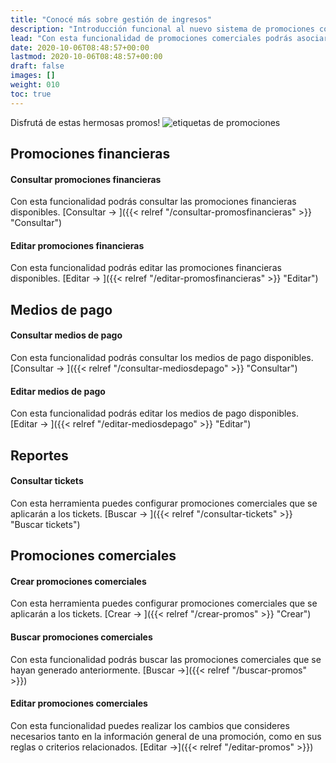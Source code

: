 ```yaml
---
title: "Conocé más sobre gestión de ingresos"
description: "Introducción funcional al nuevo sistema de promociones comerciales."
lead: "Con esta funcionalidad de promociones comerciales podrás asociar descuentos y beneficios a los tickets de estudiantes según los criterios de aplicación que definas. Además, puedes consultar los tickets pendientes de pago y las promociones financieras y comerciales vinculadas con ellos."
date: 2020-10-06T08:48:57+00:00
lastmod: 2020-10-06T08:48:57+00:00
draft: false
images: []
weight: 010
toc: true
---
```


Disfrutá de estas hermosas promos! ![etiquetas de promociones](promo.jpg)

## Promociones financieras
#### Consultar promociones financieras

Con esta funcionalidad podrás consultar las promociones financieras disponibles. [Consultar →
]({{< relref "/consultar-promosfinancieras" >}} "Consultar")
#### Editar promociones financieras

Con esta funcionalidad podrás editar las promociones financieras disponibles. [Editar →
]({{< relref "/editar-promosfinancieras" >}} "Editar")

## Medios de pago
#### Consultar medios de pago

Con esta funcionalidad podrás consultar los medios de pago disponibles. [Consultar →
]({{< relref "/consultar-mediosdepago" >}} "Consultar")

#### Editar medios de pago

Con esta funcionalidad podrás editar los medios de pago disponibles. [Editar →
]({{< relref "/editar-mediosdepago" >}} "Editar")
## Reportes
#### Consultar tickets

Con esta herramienta puedes configurar promociones comerciales que se aplicarán a los tickets. [Buscar →
]({{< relref "/consultar-tickets" >}} "Buscar tickets")

## Promociones comerciales
#### Crear promociones comerciales

Con esta herramienta puedes configurar promociones comerciales que se aplicarán a los tickets. [Crear →
]({{< relref "/crear-promos" >}} "Crear")

#### Buscar promociones comerciales

Con esta funcionalidad podrás buscar las promociones comerciales que se hayan generado anteriormente. [Buscar →]({{< relref "/buscar-promos" >}})

#### Editar promociones comerciales

Con esta funcionalidad puedes realizar los cambios que consideres necesarios tanto en la información general de una promoción, como en sus reglas o criterios relacionados. [Editar →]({{< relref "/editar-promos" >}})

